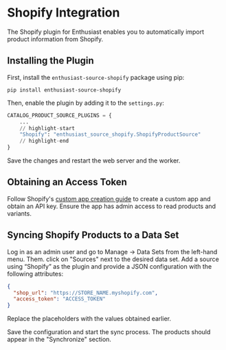 # Shopify Integration

The Shopify plugin for Enthusiast enables you to automatically import product information from Shopify.

## Installing the Plugin


First, install the `enthusiast-source-shopify` package using pip:

```shell
pip install enthusiast-source-shopify
```

Then, enable the plugin by adding it to the `settings.py`:

```python title="server/pecl/settings.py"
CATALOG_PRODUCT_SOURCE_PLUGINS = {
    ...
    // highlight-start
    "Shopify": "enthusiast_source_shopify.ShopifyProductSource"
    // highlight-end
}
```

Save the changes and restart the web server and the worker.

## Obtaining an Access Token

Follow Shopify's [custom app creation guide](https://help.shopify.com/en/manual/apps/app-types/custom-apps#update-admin-api-scopes-for-a-custom-app) to create a custom app and obtain an API key. Ensure the app has admin access to read products and variants.

## Syncing Shopify Products to a Data Set

Log in as an admin user and go to Manage → Data Sets from the left-hand menu. Them. click on "Sources" next to the desired data set.
Add a source using “Shopify” as the plugin and provide a JSON configuration with the following attributes:
```json
{
  "shop_url": "https://STORE_NAME.myshopify.com",
  "access_token": "ACCESS_TOKEN"
}
```

Replace the placeholders with the values obtained earlier.

Save the configuration and start the sync process. The products should appear in the "Synchronize" section.
